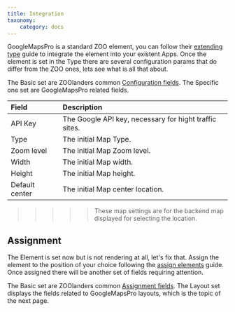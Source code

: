 ```yaml
---
title: Integration
taxonomy:
    category: docs
---
```


GoogleMapsPro is a standard ZOO element, you can follow their [extending type](http://yootheme.com/zoo/documentation/advanced/extend-pre-build-types) guide to integrate the element into your existent Apps. Once the element is set in the Type there are several configuration params that do differ from the ZOO ones, lets see what is all that about.

The Basic set are ZOOlanders common [Configuration fields](/zoolanders/elements/fields#configuration). The Specific one set are GoogleMapsPro related fields.

| Field       | Description |
| :---------- | :---------- |
| API Key | The Google API key, necessary for hight traffic sites. |
| Type | The initial Map Type. |
| Zoom level | The initial Map Zoom level. |
| Width | The initial Map width. |
| Height | The initial Map height. |
| Default center | The initial Map center location. |

>>>>> These map settings are for the backend map displayed for selecting the location.

## Assignment

The Element is set now but is not rendering at all, let's fix that. Assign the element to the position of your choice following the [assign elements](http://yootheme.com/zoo/documentation/advanced/assign-elements-to-layout-positions) guide. Once assigned there will be another set of fields requiring attention.

The Basic set are ZOOlanders common [Assignment fields](/zoolanders/elements/fields#assignment). The Layout set displays the fields related to GoogleMapsPro layouts, which is the topic of the next page.
